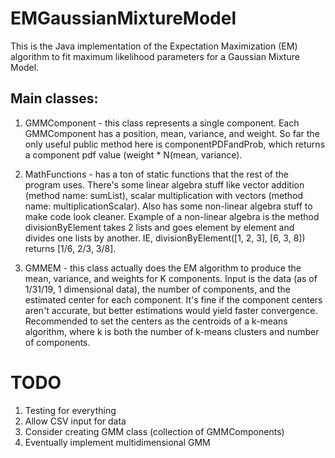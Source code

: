 # EMGaussianMixtureModel
This is the Java implementation of the Expectation Maximization (EM) algorithm to fit maximum likelihood parameters for a Gaussian Mixture Model.

## Main classes:
1) GMMComponent - this class represents a single component. Each GMMComponent has a position, mean, variance, and weight. So far the only useful public method here is componentPDFandProb, which returns a component pdf value (weight * N(mean, variance).

2) MathFunctions - has a ton of static functions that the rest of the program uses. There's some linear algebra stuff like vector addition (method name: sumList), scalar multiplication with vectors (method name: multiplicationScalar). Also has some non-linear algebra stuff to make code look cleaner. Example of a non-linear algebra is the method divisionByElement takes 2 lists and goes element by element and divides one lists by another. IE, divisionByElement([1, 2, 3], [6, 3, 8]) returns [1/6, 2/3, 3/8].

3) GMMEM - this class actually does the EM algorithm to produce the mean, variance, and weights for K components. Input is the data (as of 1/31/19, 1 dimensional data), the number of components, and the estimated center for each component. It's fine if the component centers aren't accurate, but better estimations would yield faster convergence. Recommended to set the centers as the centroids of a k-means algorithm, where k is both the number of k-means clusters and number of components.

# TODO
1) Testing for everything
2) Allow CSV input for data
3) Consider creating GMM class (collection of GMMComponents)
4) Eventually implement multidimensional GMM
